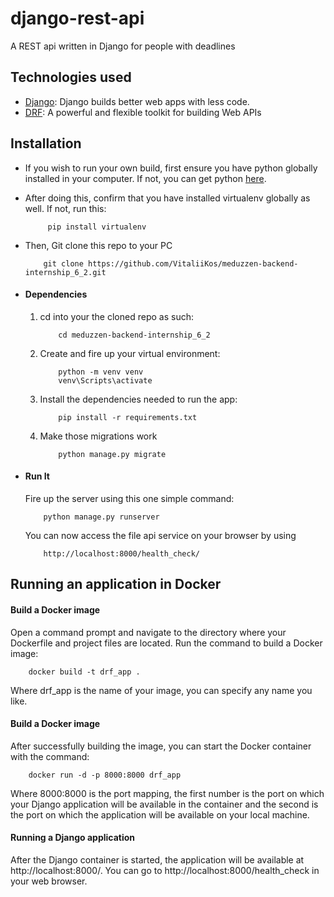 # django-rest-api

A REST api written in Django for people with deadlines

## Technologies used

* [Django](https://www.djangoproject.com/): Django builds better web apps with less code.
* [DRF](www.django-rest-framework.org/): A powerful and flexible toolkit for building Web APIs

## Installation

* If you wish to run your own build, first ensure you have python globally installed in your computer. If not, you can
  get python [here](https://www.python.org").
* After doing this, confirm that you have installed virtualenv globally as well. If not, run this:
    ```
         pip install virtualenv
    ```
* Then, Git clone this repo to your PC
    ```
        git clone https://github.com/VitaliiKos/meduzzen-backend-internship_6_2.git
    ```

* #### Dependencies
    1. cd into your the cloned repo as such:
        ```
            cd meduzzen-backend-internship_6_2
        ```
    2. Create and fire up your virtual environment:
        ```
            python -m venv venv
            venv\Scripts\activate
        ```
    3. Install the dependencies needed to run the app:
        ```
            pip install -r requirements.txt
        ```
    4. Make those migrations work
        ```
            python manage.py migrate
        ```

* #### Run It
  Fire up the server using this one simple command:
    ```
        python manage.py runserver
    ```
  You can now access the file api service on your browser by using
    ```
        http://localhost:8000/health_check/
    ```

## Running an application in Docker

#### Build a Docker image

Open a command prompt and navigate to the directory where your Dockerfile and project files are located. Run the
command to build a Docker image:

```
    docker build -t drf_app .
```

Where drf_app is the name of your image, you can specify any name you like.

#### Build a Docker image

After successfully building the image, you can start the Docker container with the command:

```
    docker run -d -p 8000:8000 drf_app
```

Where 8000:8000 is the port mapping, the first number is the port on which your Django application will be available in
the container and the second is the port on which the application will be available on your local machine.

#### Running a Django application

After the Django container is started, the application will be available at http://localhost:8000/. You can go
to http://localhost:8000/health_check in your web browser.

